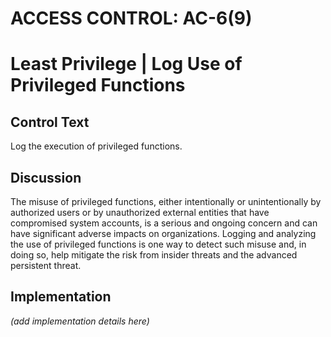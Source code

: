 # ACCESS CONTROL: AC-6(9)
# Least Privilege | Log Use of Privileged Functions

## Control Text

Log the execution of privileged functions.

## Discussion

The misuse of privileged functions, either intentionally or unintentionally by authorized users or by unauthorized external entities that have compromised system accounts, is a serious and ongoing concern and can have significant adverse impacts on organizations. Logging and analyzing the use of privileged functions is one way to detect such misuse and, in doing so, help mitigate the risk from insider threats and the advanced persistent threat.

## Implementation

_(add implementation details here)_